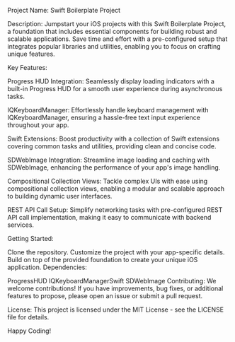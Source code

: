 Project Name: Swift Boilerplate Project

Description:
Jumpstart your iOS projects with this Swift Boilerplate Project, a foundation that includes essential components for building robust and scalable applications. Save time and effort with a pre-configured setup that integrates popular libraries and utilities, enabling you to focus on crafting unique features.

Key Features:

Progress HUD Integration: Seamlessly display loading indicators with a built-in Progress HUD for a smooth user experience during asynchronous tasks.

IQKeyboardManager: Effortlessly handle keyboard management with IQKeyboardManager, ensuring a hassle-free text input experience throughout your app.

Swift Extensions: Boost productivity with a collection of Swift extensions covering common tasks and utilities, providing clean and concise code.

SDWebImage Integration: Streamline image loading and caching with SDWebImage, enhancing the performance of your app's image handling.

Compositional Collection Views: Tackle complex UIs with ease using compositional collection views, enabling a modular and scalable approach to building dynamic user interfaces.

REST API Call Setup: Simplify networking tasks with pre-configured REST API call implementation, making it easy to communicate with backend services.

Getting Started:

Clone the repository.
Customize the project with your app-specific details.
Build on top of the provided foundation to create your unique iOS application.
Dependencies:

ProgressHUD
IQKeyboardManagerSwift
SDWebImage
Contributing:
We welcome contributions! If you have improvements, bug fixes, or additional features to propose, please open an issue or submit a pull request.

License:
This project is licensed under the MIT License - see the LICENSE file for details.

Happy Coding!
